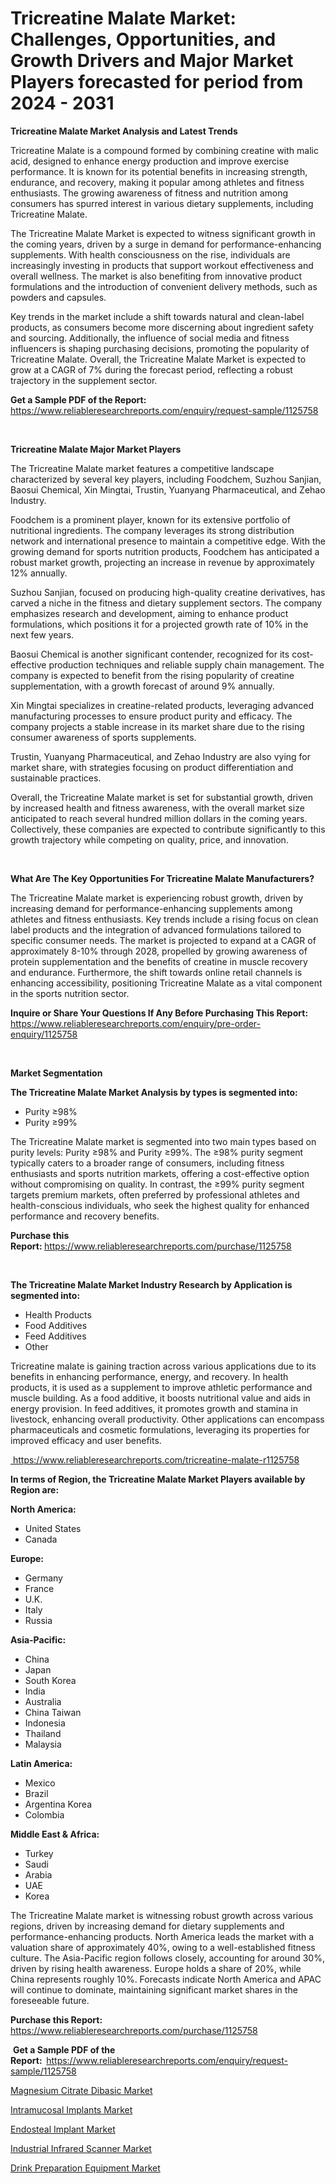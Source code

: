 <p><h1>Tricreatine Malate Market: Challenges, Opportunities, and Growth Drivers and Major Market Players forecasted for period from 2024 - 2031</h1></p><p><strong>Tricreatine Malate Market Analysis and Latest Trends</strong></p>
<p><p>Tricreatine Malate is a compound formed by combining creatine with malic acid, designed to enhance energy production and improve exercise performance. It is known for its potential benefits in increasing strength, endurance, and recovery, making it popular among athletes and fitness enthusiasts. The growing awareness of fitness and nutrition among consumers has spurred interest in various dietary supplements, including Tricreatine Malate.</p><p>The Tricreatine Malate Market is expected to witness significant growth in the coming years, driven by a surge in demand for performance-enhancing supplements. With health consciousness on the rise, individuals are increasingly investing in products that support workout effectiveness and overall wellness. The market is also benefiting from innovative product formulations and the introduction of convenient delivery methods, such as powders and capsules.</p><p>Key trends in the market include a shift towards natural and clean-label products, as consumers become more discerning about ingredient safety and sourcing. Additionally, the influence of social media and fitness influencers is shaping purchasing decisions, promoting the popularity of Tricreatine Malate. Overall, the Tricreatine Malate Market is expected to grow at a CAGR of 7% during the forecast period, reflecting a robust trajectory in the supplement sector.</p></p>
<p><strong>Get a Sample PDF of the Report:&nbsp;</strong> <a href="https://www.reliableresearchreports.com/enquiry/request-sample/1125758?utm_campaign=31&utm_medium=2&utm_source=Github&utm_content=ia&utm_term=06112024&utm_id=tricreatine-malate">https://www.reliableresearchreports.com/enquiry/request-sample/1125758</a></p>
<p>&nbsp;</p>
<p><strong>Tricreatine Malate Major Market Players</strong></p>
<p><p>The Tricreatine Malate market features a competitive landscape characterized by several key players, including Foodchem, Suzhou Sanjian, Baosui Chemical, Xin Mingtai, Trustin, Yuanyang Pharmaceutical, and Zehao Industry. </p><p>Foodchem is a prominent player, known for its extensive portfolio of nutritional ingredients. The company leverages its strong distribution network and international presence to maintain a competitive edge. With the growing demand for sports nutrition products, Foodchem has anticipated a robust market growth, projecting an increase in revenue by approximately 12% annually.</p><p>Suzhou Sanjian, focused on producing high-quality creatine derivatives, has carved a niche in the fitness and dietary supplement sectors. The company emphasizes research and development, aiming to enhance product formulations, which positions it for a projected growth rate of 10% in the next few years. </p><p>Baosui Chemical is another significant contender, recognized for its cost-effective production techniques and reliable supply chain management. The company is expected to benefit from the rising popularity of creatine supplementation, with a growth forecast of around 9% annually.</p><p>Xin Mingtai specializes in creatine-related products, leveraging advanced manufacturing processes to ensure product purity and efficacy. The company projects a stable increase in its market share due to the rising consumer awareness of sports supplements.</p><p>Trustin, Yuanyang Pharmaceutical, and Zehao Industry are also vying for market share, with strategies focusing on product differentiation and sustainable practices.</p><p>Overall, the Tricreatine Malate market is set for substantial growth, driven by increased health and fitness awareness, with the overall market size anticipated to reach several hundred million dollars in the coming years. Collectively, these companies are expected to contribute significantly to this growth trajectory while competing on quality, price, and innovation.</p></p>
<p>&nbsp;</p>
<p><strong>What Are The Key Opportunities For Tricreatine Malate Manufacturers?</strong></p>
<p><p>The Tricreatine Malate market is experiencing robust growth, driven by increasing demand for performance-enhancing supplements among athletes and fitness enthusiasts. Key trends include a rising focus on clean label products and the integration of advanced formulations tailored to specific consumer needs. The market is projected to expand at a CAGR of approximately 8-10% through 2028, propelled by growing awareness of protein supplementation and the benefits of creatine in muscle recovery and endurance. Furthermore, the shift towards online retail channels is enhancing accessibility, positioning Tricreatine Malate as a vital component in the sports nutrition sector.</p></p>
<p><strong>Inquire or Share Your Questions If Any Before Purchasing This Report:</strong> <a href="https://www.reliableresearchreports.com/enquiry/pre-order-enquiry/1125758?utm_campaign=31&utm_medium=2&utm_source=Github&utm_content=ia&utm_term=06112024&utm_id=tricreatine-malate">https://www.reliableresearchreports.com/enquiry/pre-order-enquiry/1125758</a></p>
<p>&nbsp;</p>
<p><strong>Market Segmentation</strong></p>
<p><strong>The Tricreatine Malate Market Analysis by types is segmented into:</strong></p>
<p><ul><li>Purity ≥98%</li><li>Purity ≥99%</li></ul></p>
<p><p>The Tricreatine Malate market is segmented into two main types based on purity levels: Purity ≥98% and Purity ≥99%. The ≥98% purity segment typically caters to a broader range of consumers, including fitness enthusiasts and sports nutrition markets, offering a cost-effective option without compromising on quality. In contrast, the ≥99% purity segment targets premium markets, often preferred by professional athletes and health-conscious individuals, who seek the highest quality for enhanced performance and recovery benefits.</p></p>
<p><strong>Purchase this Report:&nbsp;</strong><a href="https://www.reliableresearchreports.com/purchase/1125758?utm_campaign=31&utm_medium=2&utm_source=Github&utm_content=ia&utm_term=06112024&utm_id=tricreatine-malate">https://www.reliableresearchreports.com/purchase/1125758</a></p>
<p>&nbsp;</p>
<p><strong>The Tricreatine Malate Market Industry Research by Application is segmented into:</strong></p>
<p><ul><li>Health Products</li><li>Food Additives</li><li>Feed Additives</li><li>Other</li></ul></p>
<p><p>Tricreatine malate is gaining traction across various applications due to its benefits in enhancing performance, energy, and recovery. In health products, it is used as a supplement to improve athletic performance and muscle building. As a food additive, it boosts nutritional value and aids in energy provision. In feed additives, it promotes growth and stamina in livestock, enhancing overall productivity. Other applications can encompass pharmaceuticals and cosmetic formulations, leveraging its properties for improved efficacy and user benefits.</p></p>
<p><a href="https://www.reliableresearchreports.com/tricreatine-malate-r1125758?utm_campaign=31&utm_medium=2&utm_source=Github&utm_content=ia&utm_term=06112024&utm_id=tricreatine-malate">&nbsp;https://www.reliableresearchreports.com/tricreatine-malate-r1125758</a></p>
<p><strong>In terms of Region, the Tricreatine Malate Market Players available by Region are:</strong></p>
<p>
    <p> <strong> North America: </strong>
        <ul>
            <li>United States</li>
            <li>Canada</li>
        </ul>
        </p> 
    <p> <strong> Europe: </strong>
        <ul>
            <li>Germany</li>
            <li>France</li>
            <li>U.K.</li>
            <li>Italy</li>
            <li>Russia</li>
        </ul>
        </p> 
    <p> <strong> Asia-Pacific: </strong>
        <ul>
            <li>China</li>
            <li>Japan</li>
            <li>South Korea</li>
            <li>India</li>
            <li>Australia</li>
            <li>China Taiwan</li>
            <li>Indonesia</li>
            <li>Thailand</li>
            <li>Malaysia</li>
        </ul>
        </p> 
    <p> <strong> Latin America: </strong>
        <ul>
            <li>Mexico</li>
            <li>Brazil</li>
            <li>Argentina Korea</li>
            <li>Colombia</li>
        </ul>
        </p> 
    <p> <strong> Middle East & Africa: </strong>
        <ul>
            <li>Turkey</li>
            <li>Saudi</li>
            <li>Arabia</li>
            <li>UAE</li>
            <li>Korea</li>
        </ul>
    </p>
    </p>
<p><p>The Tricreatine Malate market is witnessing robust growth across various regions, driven by increasing demand for dietary supplements and performance-enhancing products. North America leads the market with a valuation share of approximately 40%, owing to a well-established fitness culture. The Asia-Pacific region follows closely, accounting for around 30%, driven by rising health awareness. Europe holds a share of 20%, while China represents roughly 10%. Forecasts indicate North America and APAC will continue to dominate, maintaining significant market shares in the foreseeable future.</p></p>
<p><strong>Purchase this Report: </strong><a href="https://www.reliableresearchreports.com/purchase/1125758?utm_campaign=31&utm_medium=2&utm_source=Github&utm_content=ia&utm_term=06112024&utm_id=tricreatine-malate">https://www.reliableresearchreports.com/purchase/1125758</a></p>
<p>&nbsp;<strong>Get a Sample PDF of the Report:&nbsp;&nbsp;</strong><a href="https://www.reliableresearchreports.com/enquiry/request-sample/1125758?utm_campaign=31&utm_medium=2&utm_source=Github&utm_content=ia&utm_term=06112024&utm_id=tricreatine-malate">https://www.reliableresearchreports.com/enquiry/request-sample/1125758</a></p>
<p><strong></strong></p>
<p><p><a href="https://github.com/cristy9x9bur/Market-Research-Report-List-1/blob/main/magnesium-citrate-dibasic-market.md?utm_campaign=31&utm_medium=2&utm_source=Github&utm_content=ia&utm_term=06112024&utm_id=tricreatine-malate">Magnesium Citrate Dibasic Market</a></p><p><a href="https://issuu.com/reportprime-2/docs/intramucosal-implants-market-size-2_9c57cb6945757d?utm_campaign=31&utm_medium=2&utm_source=Github&utm_content=ia&utm_term=06112024&utm_id=tricreatine-malate">Intramucosal Implants Market</a></p><p><a href="https://issuu.com/reportprime-2/docs/endosteal-implant-market-size-2030._10266a3ab5c3ca?utm_campaign=31&utm_medium=2&utm_source=Github&utm_content=ia&utm_term=06112024&utm_id=tricreatine-malate">Endosteal Implant Market</a></p><p><a href="https://www.linkedin.com/pulse/industrial-infrared-scanner-market-essentials-key-55isf?utm_campaign=31&utm_medium=2&utm_source=Github&utm_content=ia&utm_term=06112024&utm_id=tricreatine-malate">Industrial Infrared Scanner Market</a></p><p><a href="https://www.linkedin.com/pulse/drink-preparation-equipment-market-growth-outlook-5t0bf?utm_campaign=31&utm_medium=2&utm_source=Github&utm_content=ia&utm_term=06112024&utm_id=tricreatine-malate">Drink Preparation Equipment Market</a></p></p>